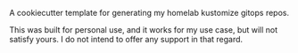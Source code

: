 A cookiecutter template for generating my homelab kustomize gitops repos.

This was built for personal use, and it works for my use case, but will not
satisfy yours. I do not intend to offer any support in that regard.
